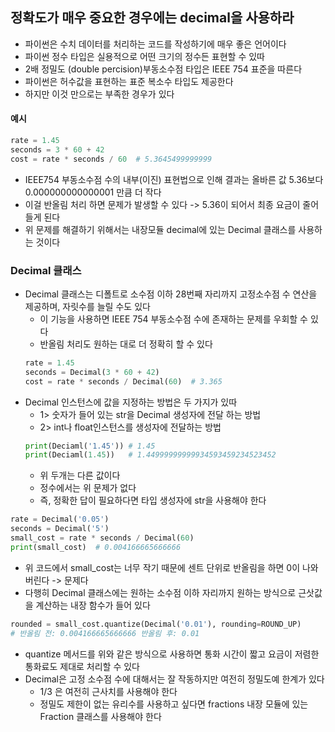 ## 정확도가 매우 중요한 경우에는 decimal을 사용하라

- 파이썬은 수치 데이터를 처리하는 코드를 작성하기에 매우 좋은 언어이다
- 파이썬 정수 타입은 실용적으로 어떤 크기의 정수든 표현할 수 있따
- 2배 정밀도 (double percision)부동소수점 타입은 IEEE 754 표준을 따른다
- 파이썬은 허수값을 표현하는 표준 복소수 타입도 제공한다
- 하지만 이것 만으로는 부족한 경우가 있다

#### 예시

```python
rate = 1.45
seconds = 3 * 60 + 42
cost = rate * seconds / 60  # 5.3645499999999
```

- IEEE754 부동소수점 수의 내부(이진) 표현법으로 인해 결과는 올바른 값 5.36보다 0.000000000000001 만큼 더 작다
- 이걸 반올림 처리 하면 문제가 발생할 수 있다 -> 5.36이 되어서 최종 요금이 줄어 들게 된다
- 위 문제를 해결하기 위해서는 내장모듈 decimal에 있는 Decimal 클래스를 사용하는 것이다

### Decimal 클래스

- Decimal 클래스는 디폴트로 소수점 이하 28번째 자리까지 고정소수점 수 연산을 제공하며, 자릿수를 늘릴 수도 있다
    - 이 기능을 사용하면 IEEE 754 부동소수점 수에 존재하는 문제를 우회할 수 있다
    - 반올림 처리도 원하는 대로 더 정확히 할 수 있다
  ```python
  rate = 1.45
  seconds = Decimal(3 * 60 + 42)
  cost = rate * seconds / Decimal(60)  # 3.365 
  ```
- Decimal 인스턴스에 값을 지정하는 방법은 두 가지가 있따
    - 1> 숫자가 들어 있는 str을 Decimal 생성자에 전달 하는 방법
    - 2> int나 float인스턴스를 생성자에 전달하는 방법
  ```python
  print(Deciaml('1.45')) # 1.45
  print(Deciaml(1.45))   # 1.44999999999934593459234523452
  ```
    - 위 두개는 다른 값이다
    - 정수에서는 위 문제가 없다
    - 즉, 정확한 답이 필요하다면 타입 생성자에 str을 사용해야 한다

```python
rate = Decimal('0.05')
seconds = Decimal('5')
small_cost = rate * seconds / Decimal(60)
print(small_cost)  # 0.004166665666666
```

- 위 코드에서 small_cost는 너무 작기 때문에 센트 단위로 반올림을 하면 0이 나와버린다 -> 문제다
- 다행히 Decimal 클래스에는 원하는 소수점 이하 자리까지 원하는 방식으로 근삿값을 계산하는 내장 함수가 들어 있다

```python
rounded = small_cost.quantize(Decimal('0.01'), rounding=ROUND_UP)
# 반올림 전: 0.004166665666666 반올림 후: 0.01
```

- quantize 메서드를 위와 같은 방식으로 사용하면 통화 시간이 짧고 요금이 저렴한 통화료도 제대로 처리할 수 있다
- Decimal은 고정 소수점 수에 대해서는 잘 작동하지만 여전히 정밀도예 한계가 있다
    - 1/3 은 여전히 근사치를 사용해야 한다
    - 정밀도 제한이 없는 유리수를 사용하고 싶다면 fractions 내장 모듈에 있는 Fraction 클래스를 사용해야 한다 